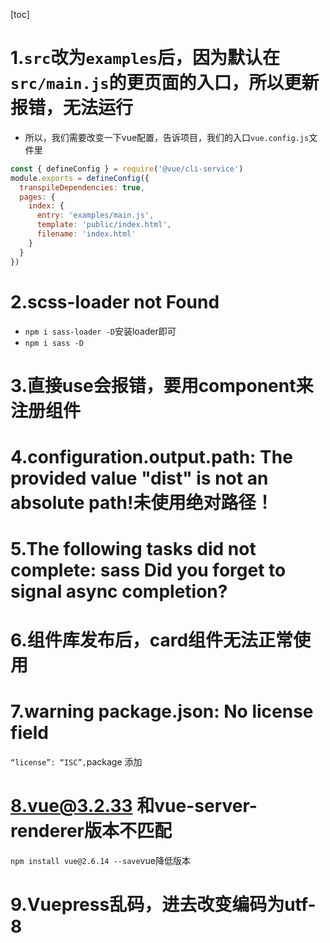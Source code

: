 <!--
 * @Author: 41
 * @Date: 2022-05-03 09:37:22
 * @LastEditors: 41
 * @LastEditTime: 2022-05-04 11:17:50
 * @Description: 
-->
[toc]
# 1.`src`改为`examples`后，因为默认在`src/main.js`的更页面的入口，所以更新报错，无法运行
  - 所以，我们需要改变一下vue配置，告诉项目，我们的入口`vue.config.js`文件里
```js
const { defineConfig } = require('@vue/cli-service')
module.exports = defineConfig({
  transpileDependencies: true,
  pages: {
    index: {
      entry: 'examples/main.js',
      template: 'public/index.html',
      filename: 'index.html'
    }
  }
})
```

# 2.scss-loader not Found
  - `npm i sass-loader -D`安装loader即可
  - `npm i sass -D`

# 3.直接use会报错，要用component来注册组件

# 4.configuration.output.path: The provided value "dist" is not an absolute path!未使用绝对路径！

# 5.The following tasks did not complete: sass Did you forget to signal async completion? 

# 6.组件库发布后，card组件无法正常使用

# 7.warning package.json: No license field
`“license”: “ISC”,`package 添加

# 8.vue@3.2.33 和vue-server-renderer版本不匹配
`npm install vue@2.6.14 --save`vue降低版本

# 9.Vuepress乱码，进去改变编码为utf-8